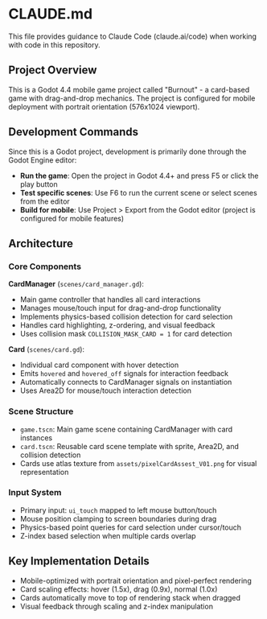 # CLAUDE.md

This file provides guidance to Claude Code (claude.ai/code) when working with code in this repository.

## Project Overview

This is a Godot 4.4 mobile game project called "Burnout" - a card-based game with drag-and-drop mechanics. The project is configured for mobile deployment with portrait orientation (576x1024 viewport).

## Development Commands

Since this is a Godot project, development is primarily done through the Godot Engine editor:

- **Run the game**: Open the project in Godot 4.4+ and press F5 or click the play button
- **Test specific scenes**: Use F6 to run the current scene or select scenes from the editor
- **Build for mobile**: Use Project > Export from the Godot editor (project is configured for mobile features)

## Architecture

### Core Components

**CardManager** (`scenes/card_manager.gd`):
- Main game controller that handles all card interactions
- Manages mouse/touch input for drag-and-drop functionality  
- Implements physics-based collision detection for card selection
- Handles card highlighting, z-ordering, and visual feedback
- Uses collision mask `COLLISION_MASK_CARD = 1` for card detection

**Card** (`scenes/card.gd`):
- Individual card component with hover detection
- Emits `hovered` and `hovered_off` signals for interaction feedback
- Automatically connects to CardManager signals on instantiation
- Uses Area2D for mouse/touch interaction detection

### Scene Structure

- `game.tscn`: Main game scene containing CardManager with card instances
- `card.tscn`: Reusable card scene template with sprite, Area2D, and collision detection
- Cards use atlas texture from `assets/pixelCardAssest_V01.png` for visual representation

### Input System

- Primary input: `ui_touch` mapped to left mouse button/touch
- Mouse position clamping to screen boundaries during drag
- Physics-based point queries for card selection under cursor/touch
- Z-index based selection when multiple cards overlap

## Key Implementation Details

- Mobile-optimized with portrait orientation and pixel-perfect rendering
- Card scaling effects: hover (1.5x), drag (0.9x), normal (1.0x)
- Cards automatically move to top of rendering stack when dragged
- Visual feedback through scaling and z-index manipulation